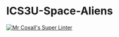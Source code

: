 # ICS3U-Space-Aliens
[![Mr Coxall's Super Linter](https://github.com/ICS3U-Programming-MarcusW/ICS3U-Space-Aliens/workflows/Mr%20Coxall's%20Super%20Linter/badge.svg)](https://github.com/ICS3U-Programming-MarcusW/ICS3U-Space-Aliens/actions/)
